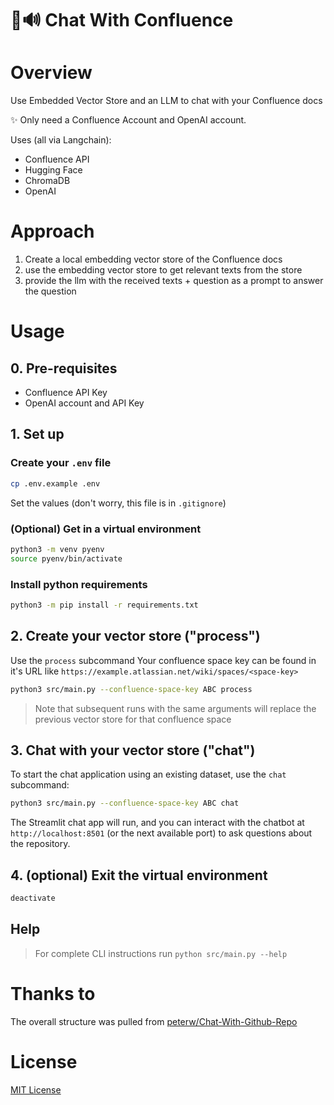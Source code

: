 # 📖🔊 Chat With Confluence

# Overview
Use Embedded Vector Store and an LLM to chat with your Confluence docs

✨ Only need a Confluence Account and OpenAI account.

Uses (all via Langchain):
- Confluence API
- Hugging Face
- ChromaDB
- OpenAI

# Approach
1. Create a local embedding vector store of the Confluence docs
2. use the embedding vector store to get relevant texts from the store
3. provide the llm with the received texts + question as a prompt to answer the question

# Usage
## 0. Pre-requisites
- Confluence API Key
- OpenAI account and API Key

## 1. Set up
### Create your `.env` file

```bash
cp .env.example .env
```

Set the values (don't worry, this file is in `.gitignore`)

### (Optional) Get in a virtual environment

```bash
python3 -m venv pyenv
source pyenv/bin/activate
```

### Install python requirements
```bash
python3 -m pip install -r requirements.txt
```

## 2. Create your vector store ("process")
Use the `process` subcommand
Your confluence space key can be found in it's URL like `https://example.atlassian.net/wiki/spaces/<space-key>`

```bash
python3 src/main.py --confluence-space-key ABC process
```

> Note that subsequent runs with the same arguments will replace the previous vector store for that confluence space

## 3. Chat with your vector store ("chat")
To start the chat application using an existing dataset, use the `chat` subcommand:

```bash
python3 src/main.py --confluence-space-key ABC chat
```

The Streamlit chat app will run, and you can interact with the chatbot at `http://localhost:8501` (or the next available port) to ask questions about the repository.

## 4. (optional) Exit the virtual environment
```bash
deactivate
```

## Help
> For complete CLI instructions run `python src/main.py --help`

# Thanks to
The overall structure was pulled from [peterw/Chat-With-Github-Repo](https://github.com/peterw/Chat-with-Github-Repo)

# License

[MIT License](LICENSE)
